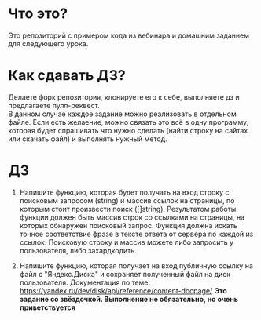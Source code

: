 # Что это?
Это репозиторий с примером кода из вебинара и домашним заданием для следующего урока.

# Как сдавать ДЗ?
Делаете форк репозитория, клонируете его к себе, выполняете дз и предлагаете пулл-реквест.  
В данном случае каждое задание можно реализовать в отдельном файле. Если есть желаение, можно связать
это всё в одну программу, которая будет спрашивать что нужно сделать (найти строку на сайтах или скачать файл) и
выполнять нужный метод.

# ДЗ
1) Напишите функцию, которая будет получать на вход строку с поисковым запросом (string) и массив ссылок на страницы, по которым стоит произвести поиск ([]string). Результатом работы функции должен быть массив строк со ссылками на страницы, на которых обнаружен поисковый запрос. Функция должна искать точное соответствие фразе в тексте ответа от сервера по каждой из ссылок. 
Поисковую строку и массив можете либо запросить у пользователя, либо захардкодить.

2) Напишите функцию, которая получает на вход публичную ссылку на файл с "Яндекс.Диска" и сохраняет полученный файл на диск пользователя.
Документация по теме: https://yandex.ru/dev/disk/api/reference/content-docpage/
**Это задание со звёздочкой. Выполнение не обязательно, но очень приветствуется**

